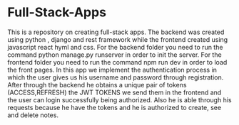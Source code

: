 # Full-Stack-Apps
This is a repository on creating full-stack apps.
The backend was created using python , django and rest framework while the frontend created using javascript react hyml and css. 
For the backend folder you need to run the command python manage.py runserver in order to init the server.
For the frontend folder you need to run the command npm run dev in order to load the front pages. 
In this app we implement the authentication process in which the user gives us his username and password through registration. After through the backend he obtains a unique pair of tokens (ACCESS,REFRESH) the JWT TOKENS we send them in the frontend and the user can login successfully being authorized. Also he is able through his requests because he have the tokens and he is authorized to create, see and delete notes.

